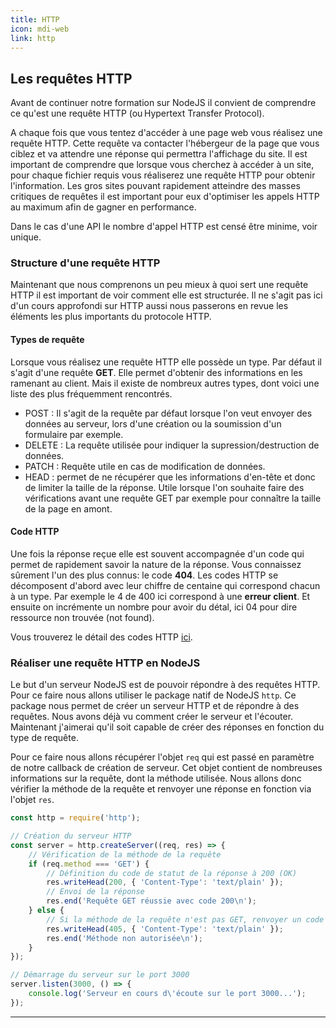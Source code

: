 ```yaml
---
title: HTTP
icon: mdi-web
link: http
---
```


<div id='http'></div>

## Les requêtes HTTP

Avant de continuer notre formation sur NodeJS il convient de comprendre ce qu'est une requête HTTP (ou Hypertext Transfer Protocol).

A chaque fois que vous tentez d'accéder à une page web vous réalisez une requête HTTP. Cette requête va contacter l'hébergeur de la page que vous ciblez et va attendre une réponse qui permettra l'affichage du site.
Il est important de comprendre que lorsque vous cherchez à accéder à un site, pour chaque fichier requis vous réaliserez une requête HTTP pour obtenir l'information. Les gros sites pouvant rapidement atteindre des masses critiques de requêtes il est important pour eux d'optimiser les appels HTTP au maximum afin de gagner en performance.

Dans le cas d'une API le nombre d'appel HTTP est censé être minime, voir unique.

### Structure d'une requête HTTP

Maintenant que nous comprenons un peu mieux à quoi sert une requête HTTP il est important de voir comment elle est structurée. Il ne s'agit pas ici d'un cours approfondi sur HTTP aussi nous passerons en revue les éléments les plus importants du protocole HTTP.

#### Types de requête

Lorsque vous réalisez une requête HTTP elle possède un type. Par défaut il s'agit d'une requête **GET**. Elle permet d'obtenir des informations en les ramenant au client. Mais il existe de nombreux autres types, dont voici une liste des plus fréquemment rencontrés.

- POST : Il s'agit de la requête par défaut lorsque l'on veut envoyer des données au serveur, lors d'une création ou la soumission d'un formulaire par exemple.
- DELETE : La requête utilisée pour indiquer la supression/destruction de données.
- PATCH : Requête utile en cas de modification de données.
- HEAD : permet de ne récupérer que les informations d'en-tête et donc de limiter la taille de la réponse. Utile lorsque l'on souhaite faire des vérifications avant une requête GET par exemple pour connaître la taille de la page en amont.

#### Code HTTP

Une fois la réponse reçue elle est souvent accompagnée d'un code qui permet de rapidement savoir la nature de la réponse. Vous connaissez sûrement l'un des plus connus: le code **404**. Les codes HTTP se décomposent d'abord avec leur chiffre de centaine qui correspond chacun à un type. Par exemple le 4 de 400 ici correspond à une **erreur client**. Et ensuite on incrémente un nombre pour avoir du détal, ici 04 pour dire ressource non trouvée (not found).

Vous trouverez le détail des codes HTTP [ici](https://fr.wikipedia.org/wiki/Liste_des_codes_HTTP).

### Réaliser une requête HTTP en NodeJS

Le but d'un serveur NodeJS est de pouvoir répondre à des requêtes HTTP. Pour ce faire nous allons utiliser le package natif de NodeJS `http`. Ce package nous permet de créer un serveur HTTP et de répondre à des requêtes. Nous avons déjà vu comment créer le serveur et l'écouter. Maintenant j'aimerai qu'il soit capable de créer des réponses en fonction du type de requête.

Pour ce faire nous allons récupérer l'objet `req` qui est passé en paramètre de notre callback de création de serveur. Cet objet contient de nombreuses informations sur la requête, dont la méthode utilisée. Nous allons donc vérifier la méthode de la requête et renvoyer une réponse en fonction via l'objet `res`.

```javascript
const http = require('http');

// Création du serveur HTTP
const server = http.createServer((req, res) => {
    // Vérification de la méthode de la requête
    if (req.method === 'GET') {
        // Définition du code de statut de la réponse à 200 (OK)
        res.writeHead(200, { 'Content-Type': 'text/plain' });
        // Envoi de la réponse
        res.end('Requête GET réussie avec code 200\n');
    } else {
        // Si la méthode de la requête n'est pas GET, renvoyer un code 405 (Method Not Allowed)
        res.writeHead(405, { 'Content-Type': 'text/plain' });
        res.end('Méthode non autorisée\n');
    }
});

// Démarrage du serveur sur le port 3000
server.listen(3000, () => {
    console.log('Serveur en cours d\'écoute sur le port 3000...');
});
```
---

</div>
